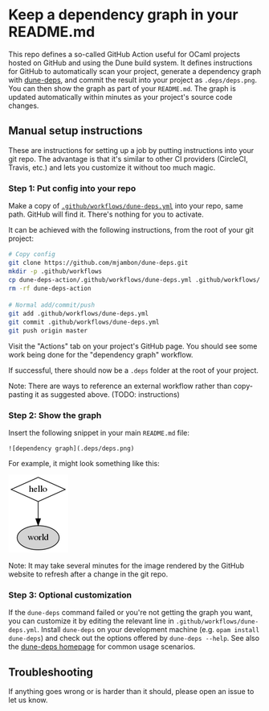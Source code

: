 Keep a dependency graph in your README.md
==

This repo defines a so-called GitHub Action useful for OCaml projects hosted
on GitHub and using the Dune build system. It defines instructions for
GitHub to automatically scan your project, generate a dependency graph
with [dune-deps](https://github.com/mjambon/dune-deps),
and commit the result into your project as `.deps/deps.png`.
You can then show the graph as part of your `README.md`. The graph is
updated automatically within minutes as your project's source code changes.

Manual setup instructions
--

These are instructions for setting up a job by putting instructions
into your git repo. The advantage is that it's similar to other CI
providers (CircleCI, Travis, etc.) and lets you customize it without
too much magic.

### Step 1: Put config into your repo

Make a copy of
[`.github/workflows/dune-deps.yml`](.github/workflows/dune-deps.yml)
into your repo, same path. GitHub will find it. There's nothing for
you to activate.

It can be achieved with the following instructions, from the root of
your git project:

```bash
# Copy config
git clone https://github.com/mjambon/dune-deps.git
mkdir -p .github/workflows
cp dune-deps-action/.github/workflows/dune-deps.yml .github/workflows/
rm -rf dune-deps-action

# Normal add/commit/push
git add .github/workflows/dune-deps.yml
git commit .github/workflows/dune-deps.yml
git push origin master
```

Visit the "Actions" tab on your project's GitHub page. You should see
some work being done for the "dependency graph" workflow.

If successful, there should now be a `.deps` folder at the root of your
project.

Note: There are ways to reference an external workflow rather than
copy-pasting it as suggested above. (TODO: instructions)

### Step 2: Show the graph

Insert the following snippet in your main `README.md` file:

```
![dependency graph](.deps/deps.png)
```

For example, it might look something like this:

![dependency graph](.deps/deps.png)

Note: It may take several minutes for the image rendered by the GitHub
website to refresh after a change in the git repo.

### Step 3: Optional customization

If the `dune-deps` command failed or you're not getting the graph you
want, you can customize it by editing the relevant line in
`.github/workflows/dune-deps.yml`. Install `dune-deps` on your
development machine (e.g. `opam install dune-deps`) and check out
the options offered by `dune-deps --help`. See also the
[dune-deps homepage](https://github.com/mjambon/dune-deps) for common
usage scenarios.

Troubleshooting
--

If anything goes wrong or is harder than it should, please open an
issue to let us know.
